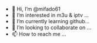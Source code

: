 - 👋 Hi, I’m @mifado61
- 👀 I’m interested in m3u & iptv ...
- 🌱 I’m currently learning github...
- 💞️ I’m looking to collaborate on ...
- 📫 How to reach me ...

<!---
mifado61/mifado61 is a ✨ special ✨ repository because its `README.md` (this file) appears on your GitHub profile.
You can click the Preview link to take a look at your changes.
--->

